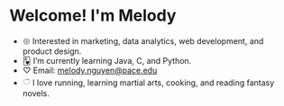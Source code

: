 # Welcome! I'm Melody


- 𑁍 Interested in marketing, data analytics, web development, and product design.
- 🂱 I’m currently learning Java, C, and Python.
- ♡ Email: melody.nguyen@pace.edu
- 𓎩 I love running, learning martial arts, cooking, and reading fantasy novels.

<!---
melodyxnguyen/melodyxnguyen is a ✨ special ✨ repository because its `README.md` (this file) appears on your GitHub profile.
You can click the Preview link to take a look at your changes.
--->
